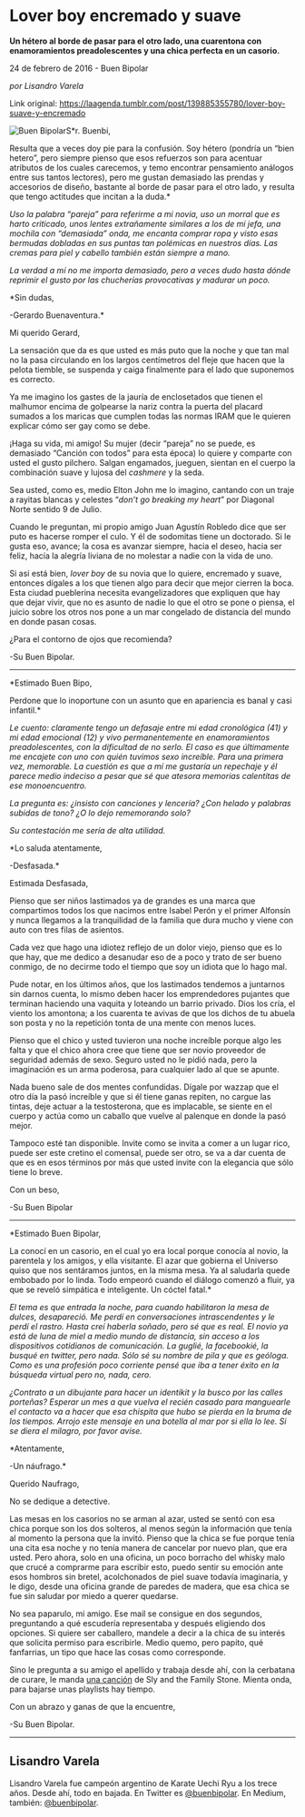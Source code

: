 # Lover boy encremado y suave

**Un hétero al borde de pasar para el otro lado, una cuarentona con enamoramientos preadolescentes y una chica perfecta en un casorio.**

24 de febrero de 2016 - Buen Bipolar

_por Lisandro Varela_

Link original: https://laagenda.tumblr.com/post/139885355780/lover-boy-suave-y-encremado

![Buen Bipolar](https://64.media.tumblr.com/f5183e7bf8bb3861c4cce5bc074333a6/tumblr_inline_pjzt1njEyz1t6q87u_500.jpg)S*r. Buenbi,  

Resulta que a veces doy pie para la confusión. Soy hétero (pondría un “bien hetero”, pero siempre pienso que esos refuerzos son para acentuar atributos de los cuales carecemos, y temo encontrar pensamiento análogos entre sus tantos lectores), pero me gustan demasiado las prendas y accesorios de diseño, bastante al borde de pasar para el otro lado, y resulta que tengo actitudes que incitan a la duda.*

*Uso la palabra “pareja” para referirme a mi novia, uso un morral que es harto criticado, unos lentes extrañamente similares a los de mi jefa, una mochila con “demasiada” onda, me encanta comprar ropa y visto esas bermudas dobladas en sus puntas tan polémicas en nuestros días. Las cremas para piel y cabello también están siempre a mano.*

*La verdad a mí no me importa demasiado, pero a veces dudo hasta dónde reprimir el gusto por las chucherías provocativas y madurar un poco.*

*Sin dudas,  

-Gerardo Buenaventura.*

Mi querido Gerard,  


La sensación que da es que usted es más puto que la noche y que tan mal no la pasa circulando en los largos centímetros del fleje que hacen que la pelota tiemble, se suspenda y caiga finalmente para el lado que suponemos es correcto.

Ya me imagino los gastes de la jauría de enclosetados que tienen el malhumor encima de golpearse la nariz contra la puerta del placard sumados a los maricas que cumplen todas las normas IRAM que le quieren explicar cómo ser gay como se debe.

¡Haga su vida, mi amigo! Su mujer (decir “pareja” no se puede, es demasiado “Canción con todos” para esta época) lo quiere y comparte con usted el gusto pilchero. Salgan engamados, jueguen, sientan en el cuerpo la combinación suave y lujosa del *cashmere* y la seda. 

Sea usted, como es, medio Elton John me lo imagino, cantando con un traje a rayitas blancas y celestes “*don’t go breaking my heart*” por Diagonal Norte sentido 9 de Julio.

Cuando le preguntan, mi propio amigo Juan Agustín Robledo dice que ser puto es hacerse romper el culo. Y él de sodomitas tiene un doctorado. Si le gusta eso, avance; la cosa es avanzar siempre, hacia el deseo, hacia ser feliz, hacía la alegría liviana de no molestar a nadie con la vida de uno. 

Si así está bien, *lover boy* de su novia que lo quiere, encremado y suave, entonces dígales a los que tienen algo para decir que mejor cierren la boca. Esta ciudad pueblerina necesita evangelizadores que expliquen que hay que dejar vivir, que no es asunto de nadie lo que el otro se pone o piensa, el juicio sobre los otros nos pone a un mar congelado de distancia del mundo en donde pasan cosas.

¿Para el contorno de ojos que recomienda?  


-Su Buen Bipolar.



---

*Estimado Buen Bipo,  


Perdone que lo inoportune con un asunto que en apariencia es banal y casi infantil.*

*Le cuento: claramente tengo un defasaje entre mi edad cronológica (41) y mi edad emocional (12) y vivo permanentemente en enamoramientos preadolescentes, con la dificultad de no serlo. El caso es que últimamente me encajete con uno con quién tuvimos sexo increíble. Para una primera vez, memorable. La cuestión es que a mí me gustaría un repechaje y él parece medio indeciso a pesar que sé que atesora memorias calentitas de ese monoencuentro.*

*La pregunta es: ¿insisto con canciones y lencería? ¿Con helado y palabras subidas de tono? ¿O lo dejo rememorando solo?*

*Su contestación me sería de alta utilidad.*

*Lo saluda atentamente,  


-Desfasada.*

Estimada Desfasada,  


Pienso que ser niños lastimados ya de grandes es una marca que compartimos todos los que nacimos entre Isabel Perón y el primer Alfonsín y nunca llegamos a la tranquilidad de la familia que dura mucho y viene con auto con tres filas de asientos.

Cada vez que hago una idiotez reflejo de un dolor viejo, pienso que es lo que hay, que me dedico a desanudar eso de a poco y trato de ser bueno conmigo, de no decirme todo el tiempo que soy un idiota que lo hago mal.

Pude notar, en los últimos años, que los lastimados tendemos a juntarnos sin darnos cuenta, lo mismo deben hacer los emprendedores pujantes que terminan haciendo una vaquita y loteando un barrio privado. Dios los cría, el viento los amontona; a los cuarenta te avivas de que los dichos de tu abuela son posta y no la repetición tonta de una mente con menos luces.

Pienso que el chico y usted tuvieron una noche increíble porque algo les falta y que el chico ahora cree que tiene que ser novio proveedor de seguridad además de sexo. Seguro usted no le pidió nada, pero la imaginación es un arma poderosa, para cualquier lado al que se apunte.

Nada bueno sale de dos mentes confundidas. Dígale por wazzap que el otro día la pasó increíble y que si él tiene ganas repiten, no cargue las tintas, deje actuar a la testosterona, que es implacable, se siente en el cuerpo y actúa como un caballo que vuelve al palenque en donde la pasó mejor.

Tampoco esté tan disponible. Invite como se invita a comer a un lugar rico, puede ser este cretino el comensal, puede ser otro, se va a dar cuenta de que es en esos términos por más que usted invite con la elegancia que sólo tiene lo breve.

Con un beso,  


-Su Buen Bipolar



---

*Estimado Buen Bipolar,  


La conocí en un casorio, en el cual yo era local porque conocía al novio, la parentela y los amigos, y ella visitante. El azar que gobierna el Universo quiso que nos sentáramos juntos, en la misma mesa. Ya al saludarla quede embobado por lo linda. Todo empeoró cuando el diálogo comenzó a fluir, ya que se reveló simpática e inteligente. Un cóctel fatal.*

*El tema es que entrada la noche, para cuando habilitaron la mesa de dulces, desapareció. Me perdí en conversaciones intrascendentes y le perdí el rastro. Hasta creí haberla soñado, pero sé que es real. El novio ya está de luna de miel a medio mundo de distancia, sin acceso a los dispositivos cotidianos de comunicación. La guglié, la facebookié, la busqué en twitter, pero nada. Sólo sé su nombre de pila y que es geóloga. Como es una profesión poco corriente pensé que iba a tener éxito en la búsqueda virtual pero no, nada, cero.*

*¿Contrato a un dibujante para hacer un identikit y la busco por las calles porteñas? Esperar un mes a que vuelva el recién casado para manguearle el contacto va a hacer que esa chispita que hubo se pierda en la bruma de los tiempos. Arrojo este mensaje en una botella al mar por si ella lo lee. Si se diera el milagro, por favor avise.*

*Atentamente,   


-Un náufrago.*

Querido Naufrago,  


No se dedique a detective.

Las mesas en los casorios no se arman al azar, usted se sentó con esa chica porque son los dos solteros, al menos según la información que tenía al momento la persona que la invitó. Pienso que la chica se fue porque tenía una cita esa noche y no tenía manera de cancelar por nuevo plan, que era usted. Pero ahora, solo en una oficina, un poco borracho del whisky malo que crucé a comprarme para escribir esto, puedo sentir su emoción ante esos hombros sin bretel, acolchonados de piel suave todavía imaginaria, y le digo, desde una oficina grande de paredes de madera, que esa chica se fue sin saludar por miedo a querer quedarse.

No sea paparulo, mi amigo. Ese mail se consigue en dos segundos, preguntando a qué escudería representaba y después eligiendo dos opciones. Si quiere ser caballero, mandele a decir a la chica de su interés que solicita permiso para escribirle. Medio quemo, pero papito, qué fanfarrias, un tipo que hace las cosas como corresponde. 

Sino le pregunta a su amigo el apellido y trabaja desde ahí, con la cerbatana de curare, le manda [una canción](https://youtu.be/yTS8E8YATqg) de Sly and the Family Stone. Mienta onda, para bajarse unas playlists hay tiempo.

Con un abrazo y ganas de que la encuentre,  


-Su Buen Bipolar.

  




---

 Lisandro Varela
----------------

 Lisandro Varela fue campeón argentino de Karate Uechi Ryu a los trece años. Desde ahí, todo en bajada. En Twitter es [@buenbipolar](http://www.twitter.com/buenbipolar). En Medium, también: [@buenbipolar](https://medium.com/@buenbipolar). 


